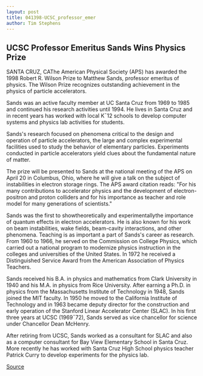 ```yaml
---
layout: post
title: 041398-UCSC_professor_emer
author: Tim Stephens
---
```


## UCSC Professor Emeritus Sands Wins Physics Prize

SANTA CRUZ, CA­The American Physical Society (APS) has awarded the  1998 Robert R. Wilson Prize to Matthew Sands, professor emeritus of  physics. The Wilson Prize recognizes outstanding achievement in the physics  of particle accelerators.

Sands was an active faculty member at UC Santa Cruz from 1969 to  1985 and continued his research activities until 1994. He lives in Santa  Cruz and in recent years has worked with local K¯12 schools to develop  computer systems and physics lab activities for students.

Sands's research focused on phenomena critical to the design and  operation of particle accelerators, the large and complex experimental  facilities used to study the behavior of elementary particles. Experiments  conducted in particle accelerators yield clues about the fundamental nature  of matter.

The prize will be presented to Sands at the national meeting of the  APS on April 20 in Columbus, Ohio, where he will give a talk on the subject  of instabilities in electron storage rings. The APS award citation reads: "For  his many contributions to accelerator physics and the development of  electron-positron and proton colliders and for his importance as teacher and  role model for many generations of scientists."

Sands was the first to show­theoretically and experimentally­the  importance of quantum effects in electron accelerators. He is also known  for his work on beam instabilities, wake fields, beam-cavity interactions,  and other phenomena. Teaching is as important a part of Sands's career as research. From  1960 to 1966, he served on the Commission on College Physics, which  carried out a national program to modernize physics instruction in the  colleges and universities of the United States. In 1972 he received a  Distinguished Service Award from the American Association of Physics  Teachers.

Sands received his B.A. in physics and mathematics from Clark  University in 1940 and his M.A. in physics from Rice University. After  earning a Ph.D. in physics from the Massachusetts Institute of Technology in  1948, Sands joined the MIT faculty. In 1950 he moved to the California  Institute of Technology and in 1963 became deputy director for the  construction and early operation of the Stanford Linear Accelerator Center  (SLAC). In his first three years at UCSC (1969¯72), Sands served as vice  chancellor for science under Chancellor Dean McHenry.

After retiring from UCSC, Sands worked as a consultant for SLAC and  also as a computer consultant for Bay View Elementary School in Santa Cruz.  More recently he has worked with Santa Cruz High School physics teacher  Patrick Curry to develop experiments for the physics lab.

[Source](http://www1.ucsc.edu/news_events/press_releases/archive/97-98/04-98/041398-UCSC_professor_emer.html "Permalink to 041398-UCSC_professor_emer")
